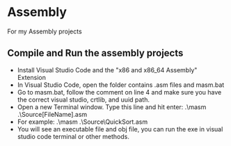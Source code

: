 # Assembly
For my Assembly projects

## Compile and Run the assembly projects
- Install Visual Studio Code and the "x86 and x86_64 Assembly" Extension
- In Visual Studio Code, open the folder contains .asm files and masm.bat
- Go to masm.bat, follow the comment on line 4 and make sure you have the correct visual studio, crtlib, and uuid path.
- Open a new Terminal window. Type this line and hit enter: .\masm .\Source\[FileName].asm
- For example: .\masm .\Source\QuickSort.asm
- You will see an executable file and obj file, you can run the exe in visual studio code terminal or other methods.
